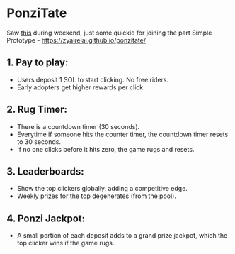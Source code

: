 # PonziTate
Saw [this](https://www.fundraiser.com/hackathon) during weekend, just some quickie for joining the part
Simple Prototype - https://zyairelai.github.io/ponzitate/

## 1. Pay to play:
- Users deposit 1 SOL to start clicking. No free riders.
- Early adopters get higher rewards per click.

## 2. Rug Timer:
- There is a countdown timer (30 seconds).
- Everytime if someone hits the counter timer, the countdown timer resets to 30 seconds.
- If no one clicks before it hits zero, the game rugs and resets.

## 3. Leaderboards:
- Show the top clickers globally, adding a competitive edge.
- Weekly prizes for the top degenerates (from the pool).

## 4. Ponzi Jackpot:
- A small portion of each deposit adds to a grand prize jackpot, which the top clicker wins if the game rugs.
